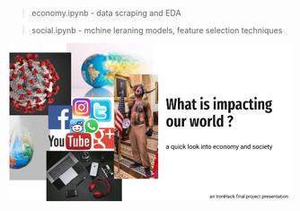 > economy.ipynb - data scraping and EDA

> social.ipynb - mchine leraning models, feature selection techniques

![Screenshot](slides/ih_final.png)
